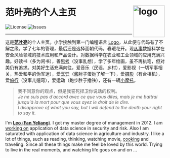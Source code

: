 # 范叶亮的个人主页 <img src="static/images/web/icon-192x192.png" align="right" alt="logo" height="100" style="border: none; float: right; height: 100px;">

![License](https://img.shields.io/badge/license-CC%20BY--NC--SA%204.0-blue.svg)
![Issues](https://img.shields.io/github/issues/leovan/leovan.me.svg)

---

这是[**范叶亮**](https://leovan.me)的个人主页。小学接触到第一门编程语言 [Logo](https://zh.wikipedia.org/wiki/Logo_(程序语言))，从此便与代码有了不解之缘。学了七年的管理，最后还是选择面朝代码，春暖花开。现[从事](https://leovan.me/cn/cv/)数据科学在安全风险领域的技术应用和产品设计。对数据科学在农业和工业领域的应用充满兴趣。好读书（多为闲书），善[思考](https://leovan.me/categories/思考/)（没事乱想），学了多年绘画，虽不再执笔，但对美仍有追求。对美好生活充满向往，爱音乐（民谣，乡村），爱影视（一切军事相关，热爱和平的伪军迷），爱[烹饪](https://leovan.me/cooking/)（酱肘子蛋挞了解一下），爱[摄影](https://leovan.me/photography/)（有台相机），爱[旅行](https://leovan.me/categories/旅行/)（没事儿遛弯），爱运动（跑步胜于撸铁），还有一辆[小摩托](https://leovan.me/motorcycle/)。

> 我不同意你的观点，但是我誓死捍卫你说话的权利。  
> _Je ne suis pas d'accord avec ce que vous dites, mais je me battrai jusqu'à la mort pour que vous ayez le droit de le dire._  
> _I disapprove of what you say, but I will defend to the death your right to say it._

I'm [**Leo** (**Fan Yeliang**)](https://leovan.me). I got my master degree of management in 2012. I am [working on](https://leovan.me/en/cv/) application of data science in security and risk. Also I am saturated with application of data science in agriculture and industry. I like a lot of things, such as reading, thinking, watching movie, [cooking](https://leovan.me/cooking/) and traveling. Since all these things make me feel be loved by this world. Trying to live in the real moments, and watching life goes on and on ...
